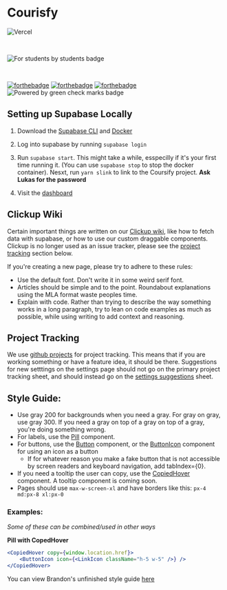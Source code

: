 # Courisfy

![Vercel](https://therealsujitk-vercel-badge.vercel.app/?app=karasu&style=for-the-badge&logo=true)

<br />

![For students by students badge](https://img.shields.io/badge/FOR%20STUDENTS-BY%20STUDENTS-blueviolet?style=for-the-badge)

<br />

[![forthebadge](https://forthebadge.com/images/badges/uses-badges.svg)](https://forthebadge.com) [![forthebadge](https://forthebadge.com/images/badges/powered-by-black-magic.svg)](https://forthebadge.com) [![forthebadge](https://forthebadge.com/images/badges/it-works-why.svg)](https://forthebadge.com) ![Powered by green check marks badge](https://img.shields.io/badge/MADE%20POSSIBLE%20BY-12%20DOLLAR%20GREEN%20CHECKMARKS-brightgreen?style=for-the-badge)

## Setting up Supabase Locally

1. Download the [Supabase CLI](https://supabase.com/docs/guides/cli#installation) and [Docker](https://www.docker.com/products/docker-desktop/)

2. Log into supabase by running `supabase login`

3. Run `supabase start`. This might take a while, esspecilly if it's your first time running it. (You can use `supabase stop` to stop the docker container). Nesxt, run `yarn slink` to link to the Coursify project. **Ask Lukas for the password**

4. Visit the [dashboard](http://localhost:54323)

## Clickup Wiki

Certain important things are written on our [Clickup wiki](https://app.clickup.com/42080348/docs), like how to fetch data with supabase, or how to use our custom draggable components. Clickup is no longer used as an issue tracker, please see the [project tracking](#project-tracking) section below.

If you're creating a new page, please try to adhere to these rules:

- Use the default font. Don't write it in some weird serif font.
- Articles should be simple and to the point. Roundabout explanations using the MLA format waste peoples time.
- Explain with code. Rather than trying to describe the way something works in a long paragraph, try to lean on code examples as much as possible, while using writing to add context and reasoning.

## Project Tracking

We use [github projects](https://github.com/orgs/CoursifyStudios/projects/5/views/2) for project tracking. This means that if you are working something or have a feature idea, it should be there.
Suggestions for new setttings on the settings page should not go on the primary project tracking sheet, and should instead go on the [settings suggestions](https://github.com/orgs/CoursifyStudios/projects/6/views/1) sheet.

## Style Guide:

- Use gray 200 for backgrounds when you need a gray. For gray on gray, use gray 300. If you need a gray on top of a gray on top of a gray, you're doing something wrong.
- For labels, use the [Pill](https://github.com/CoursifyStudios/karasu/blob/main/components/misc/pill.tsx#L5-L32) component.
- For buttons, use the [Button](https://github.com/CoursifyStudios/karasu/blob/main/components/misc/button.tsx#L5-L13) component, or the [ButtonIcon](https://github.com/CoursifyStudios/karasu/blob/main/components/misc/button.tsx#L23-L45) component for using an icon as a button
  - If for whatever reason you make a fake button that is not accessible by screen readers and keyboard navigation, add tabIndex={0}.
- If you need a tooltip the user can copy, use the [CopiedHover](https://github.com/CoursifyStudios/karasu/blob/main/components/misc/pill.tsx#L34-L72) component. A tooltip component is coming soon.
- Pages should use `max-w-screen-xl` and have borders like this: `px-4 md:px-8 xl:px-0`

### Examples:

_Some of these can be combined/used in other ways_

**Pill with CopedHover**

```jsx
<CopiedHover copy={window.location.href}>
	<ButtonIcon icon={<LinkIcon className="h-5 w-5" />} />
</CopiedHover>
```

You can view Brandon's unfinished style guide [here](https://app.clickup.com/42080348/v/dc/18462w-160/18462w-300)
